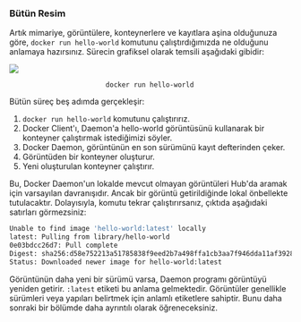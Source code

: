 
###  Bütün Resim

Artık mimariye, görüntülere, konteynerlere ve kayıtlara aşina olduğunuza göre, `docker run hello-world` komutunu çalıştırdığımızda ne olduğunu anlamaya hazırsınız. Sürecin grafiksel olarak  temsili aşağıdaki gibidir:

![](https://www.freecodecamp.org/news/content/images/2020/07/docker-run-hello-world.svg)

                            docker run hello-world

Bütün süreç beş adımda gerçekleşir:

1.  `docker run hello-world` komutunu çalıştırırız.
2.  Docker Client'ı, Daemon'a hello-world görüntüsünü kullanarak bir konteyner çalıştırmak istediğimizi söyler.
3.  Docker Daemon, görüntünün en son sürümünü kayıt defterinden çeker.
4.  Görüntüden bir konteyner oluşturur.
5.  Yeni oluşturulan konteyner çalıştırır.

Bu, Docker Daemon'un lokalde mevcut olmayan görüntüleri Hub'da aramak için varsayılan davranışıdır. Ancak bir görüntü getirildiğinde lokal önbellekte tutulacaktır. Dolayısıyla, komutu tekrar çalıştırırsanız, çıktıda aşağıdaki satırları görmezsiniz:

```bash
Unable to find image 'hello-world:latest' locally
latest: Pulling from library/hello-world
0e03bdcc26d7: Pull complete
Digest: sha256:d58e752213a51785838f9eed2b7a498ffa1cb3aa7f946dda11af39286c3db9a9
Status: Downloaded newer image for hello-world:latest
```

Görüntünün daha yeni bir sürümü varsa, Daemon programı görüntüyü yeniden getirir.  `:latest`  etiketi bu anlama gelmektedir. Görüntüler genellikle sürümleri veya yapıları belirtmek için anlamlı etiketlere sahiptir. Bunu daha sonraki bir bölümde daha ayrıntılı olarak öğreneceksiniz.
